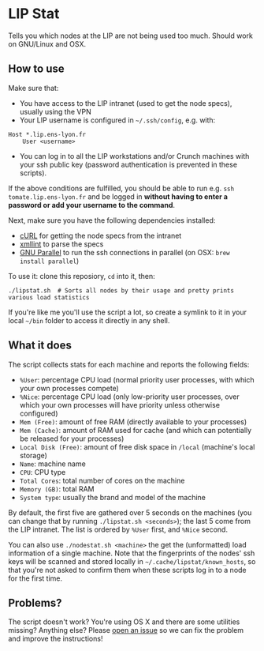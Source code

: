 # LIP Stat

Tells you which nodes at the LIP are not being used too much. Should work on GNU/Linux and OSX.

## How to use

Make sure that:
* You have access to the LIP intranet (used to get the node specs), usually using the VPN
* Your LIP username is configured in `~/.ssh/config`, e.g. with:
```
Host *.lip.ens-lyon.fr
    User <username>
```
* You can log in to all the LIP workstations and/or Crunch machines with your ssh public key (password authentication is prevented in these scripts).

If the above conditions are fulfilled, you should be able to run e.g. `ssh tomate.lip.ens-lyon.fr` and be logged in **without having to enter a password or add your username to the command**.

Next, make sure you have the following dependencies installed:
* [cURL](https://curl.haxx.se/) for getting the node specs from the intranet
* [xmllint](http://xmlsoft.org/xmllint.html) to parse the specs
* [GNU Parallel](https://www.gnu.org/software/parallel/) to run the ssh connections in parallel (on OSX: `brew install parallel`)

To use it: clone this reposiory, `cd` into it, then:
```
./lipstat.sh  # Sorts all nodes by their usage and pretty prints various load statistics
```

If you're like me you'll use the script a lot, so create a symlink to it in your local `~/bin` folder to access it directly in any shell.

## What it does

The script collects stats for each machine and reports the following fields:
* `%User`: percentage CPU load (normal priority user processes, with which your own processes compete)
* `%Nice`: percentage CPU load (only low-priority user processes, over which your own processes will have priority unless otherwise configured)
* `Mem (Free)`: amount of free RAM (directly available to your processes)
* `Mem (Cache)`: amount of RAM used for cache (and which can potentially be released for your processes)
* `Local Disk (Free)`: amount of free disk space in `/local` (machine's local storage)
* `Name`: machine name
* `CPU`: CPU type
* `Total Cores`: total number of cores on the machine
* `Memory (GB)`: total RAM
* `System type`: usually the brand and model of the machine

By default, the first five are gathered over 5 seconds on the machines (you can change that by running `./lipstat.sh <seconds>`); the last 5 come from the LIP intranet. The list is ordered by `%User` first, and `%Nice` second.

You can also use `./nodestat.sh <machine>` the get the (unformatted) load information of a single machine.
Note that the fingerprints of the nodes' ssh keys will be scanned and stored locally in `~/.cache/lipstat/known_hosts`, so that you're not asked to confirm them when these scripts log in to a node for the first time.

## Problems?

The script doesn't work? You're using OS X and there are some utilities missing? Anything else? Please [open an issue](https://github.com/ixxi-dante/lipstat/issues/new) so we can fix the problem and improve the instructions!
